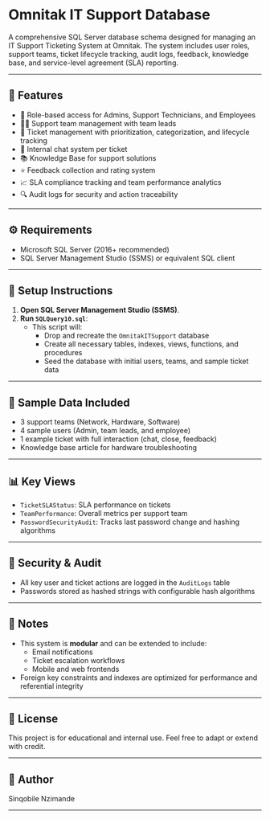 # Omnitak IT Support Database

A comprehensive SQL Server database schema designed for managing an IT Support Ticketing System at Omnitak. The system includes user roles, support teams, ticket lifecycle tracking, audit logs, feedback, knowledge base, and service-level agreement (SLA) reporting.

---

## 📂 Features

- 🔐 Role-based access for Admins, Support Technicians, and Employees
- 🧑‍💻 Support team management with team leads
- 📝 Ticket management with prioritization, categorization, and lifecycle tracking
- 💬 Internal chat system per ticket
- 📚 Knowledge Base for support solutions
- ⭐ Feedback collection and rating system
- 📈 SLA compliance tracking and team performance analytics
- 🔍 Audit logs for security and action traceability

---

## ⚙️ Requirements

- Microsoft SQL Server (2016+ recommended)
- SQL Server Management Studio (SSMS) or equivalent SQL client

---

## 🚀 Setup Instructions

1. **Open SQL Server Management Studio (SSMS)**.
2. **Run `SQLQuery10.sql`**:
   - This script will:
     - Drop and recreate the `OmnitakITSupport` database
     - Create all necessary tables, indexes, views, functions, and procedures
     - Seed the database with initial users, teams, and sample ticket data

---

## 🧪 Sample Data Included

- 3 support teams (Network, Hardware, Software)
- 4 sample users (Admin, team leads, and employee)
- 1 example ticket with full interaction (chat, close, feedback)
- Knowledge base article for hardware troubleshooting

---

## 📊 Key Views

- `TicketSLAStatus`: SLA performance on tickets
- `TeamPerformance`: Overall metrics per support team
- `PasswordSecurityAudit`: Tracks last password change and hashing algorithms

---

## 🔐 Security & Audit

- All key user and ticket actions are logged in the `AuditLogs` table
- Passwords stored as hashed strings with configurable hash algorithms

---

## 📌 Notes

- This system is **modular** and can be extended to include:
  - Email notifications
  - Ticket escalation workflows
  - Mobile and web frontends
- Foreign key constraints and indexes are optimized for performance and referential integrity

---

## 📄 License

This project is for educational and internal use. Feel free to adapt or extend with credit.

---

## 👤 Author
Sinqobile Nzimande

---


